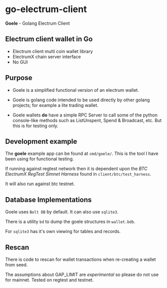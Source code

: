 # go-electrum-client

__Goele__ - Golang Electrum Client

## Electrum client wallet in Go

- Electrum client multi coin wallet library
- ElectrumX chain server interface
- No GUI

## Purpose

- Goele is a simplified functional version of an electrum wallet.

- Goele is golang code intended to be used directly by other golang projects; for example a lite trading wallet.

- Goele wallets __do__ have a simple RPC Server to call some of the python console-like methods such as ListUnspent, Spend & Broadcast, etc. But this is for testing only.

## Development example

The __goele__ example app can be found at `cmd/goele/`. This is the tool I have been using for functional testing.

If running against regtest network then it is dependent upon the _BTC ElectrumX RegTest Simnet Harness_ found in `client/btc/test_harness`.

It will also run against btc testnet.

## Database Implementations

Goele uses `Bolt DB` by default. It can also use `sqlite3`.

There is a utility `bd` to dump the goele structures in `wallet.bdb`.

For `sqlite3` has it's own viewing for tables and records.

## Rescan

There is code to rescan for wallet transactions when re-creating a wallet from seed.

The assumptions about GAP_LIMIT are *experimental* so please do not use for mainnet.
Tested on regtest and testnet.

